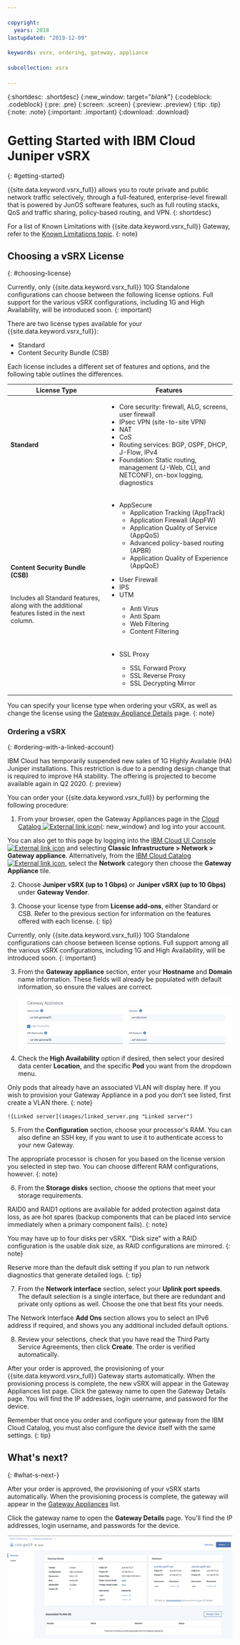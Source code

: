 ```yaml
---

copyright:
  years: 2018
lastupdated: "2019-12-09"

keywords: vsrx, ordering, gateway, appliance

subcollection: vsrx

---
```


{:shortdesc: .shortdesc}
{:new_window: target="_blank_"}
{:codeblock: .codeblock}
{:pre: .pre}
{:screen: .screen}
{:preview: .preview}
{:tip: .tip}
{:note: .note}
{:important: .important}
{:download: .download}

# Getting Started with IBM Cloud Juniper vSRX
{: #getting-started}

{{site.data.keyword.vsrx_full}} allows you to route private and public network traffic selectively, through a full-featured, enterprise-level firewall that is powered by JunOS software features, such as full routing stacks, QoS and traffic sharing, policy-based routing, and VPN.
{: shortdesc}

For a list of Known Limitations with {{site.data.keyword.vsrx_full}} Gateway, refer to the [Known Limitations topic](/docs/vsrx?topic=vsrx-known-limitations-for-ibm-cloud-juniper-vsrx).
{: note}

## Choosing a vSRX License
{: #choosing-license}

Currently, only {{site.data.keyword.vsrx_full}} 10G Standalone configurations can choose between the following license options. Full support for the various vSRX configurations, including 1G and High Availability, will be introduced soon.
{: important}

There are two license types available for your {{site.data.keyword.vsrx_full}}:

* Standard
* Content Security Bundle (CSB)

Each license includes a different set of features and options, and the following table outlines the differences.

| License Type  | Features |
| ------------- | ------------- |
| **Standard** | <ul><li>Core security: firewall, ALG, screens, user firewall</li><li>IPsec VPN (site-to-site VPN)</li><li>NAT</li><li>CoS</li><li>Routing services: BGP, OSPF, DHCP, J-Flow, IPv4</li><li>Foundation: Static routing, management (J-Web, CLI, and NETCONF), on-box logging, diagnostics</li></ul> |
| **Content Security Bundle (CSB)** <br></br><br>Includes all Standard features, along with the additional features listed in the next column.</br> | <ul><li>AppSecure<ul><li>Application Tracking (AppTrack)</li><li>Application Firewall (AppFW)</li><li>Application Quality of Service (AppQoS)</li><li>Advanced policy-based routing (APBR)</li><li>Application Quality of Experience (AppQoE)</li></ul></li></ul><ul><li>User Firewall<li>IPS</li><li>UTM</li><ul><li>Anti Virus</li><li>Anti Spam</li><li>Web Filtering</li><li>Content Filtering</li></ul><br></br><li>SSL Proxy</li><ul><li>SSL Forward Proxy</li><li>SSL Reverse Proxy</li><li>SSL Decrypting Mirror</li></ul></li></ul> |

You can specify your license type when ordering your vSRX, as well as change the license using the [Gateway Appliance Details](/docs/vsrx?topic=vsrx-performing-ibm-cloud-juniper-vsrx-basics#vsrx-licenses) page.
{: note}

### Ordering a vSRX
{: #ordering-with-a-linked-account}

IBM Cloud has temporarily suspended new sales of 1G Highly Available (HA) Juniper installations. This restriction is due to a pending design change that is required to improve HA stability. The offering is projected to become available again in Q2 2020.
{: preview}

You can order your {{site.data.keyword.vsrx_full}} by performing the following procedure:

1. From your browser, open the Gateway Appliances page in the [Cloud Catalog ![External link icon](../../icons/launch-glyph.svg "External link icon")](https://cloud.ibm.com/gen1/infrastructure/provision/gateway){: new_window} and log into your account.

  You can also get to this page by logging into the [IBM Cloud UI Console ![External link icon](../../icons/launch-glyph.svg "External link icon")](https://cloud.ibm.com) and selecting **Classic Infrastructure > Network > Gateway appliance**. Alternatively, from the [IBM Cloud Catalog ![External link icon](../../icons/launch-glyph.svg "External link icon")](https://cloud.ibm.com/catalog), select the **Network** category then choose the **Gateway Appliance** tile.

2. Choose **Juniper vSRX (up to 1 Gbps)** or **Juniper vSRX (up to 10 Gbps)** under **Gateway Vendor**.

3. Choose your license type from **License add-ons**, either Standard or CSB.
  Refer to the previous section for information on the features offered with each license.
  {: tip}

  Currently, only {{site.data.keyword.vsrx_full}} 10G Standalone configurations can choose between license options. Full support among all the various vSRX configurations, including 1G and High Availability, will be introduced soon.
  {: important}

3. From the **Gateway appliance** section, enter your **Hostname** and **Domain** name information. These fields will already be populated with default information, so ensure the values are correct.

	![Linked order](images/linked_order.png "Linked order")

4. Check the **High Availability** option if desired, then select your desired data center **Location**, and the specific **Pod** you want from the dropdown menu.

  Only pods that already have an associated VLAN will display here. If you wish to provision your Gateway Appliance in a pod you don't see listed, first create a VLAN there.
  {: note}

	![Linked server](images/linked_server.png "Linked server")

5. From the **Configuration** section, choose your processor's RAM. You can also define an SSH key, if you want to use it to authenticate access to your new Gateway.

  The appropriate processor is chosen for you based on the license version you selected in step two. You can choose different RAM configurations, however.
  {: note}

6. From the **Storage disks** section, choose the options that meet your storage requirements.

  RAID0 and RAID1 options are available for added protection against data loss, as are hot spares (backup components that can be placed into service immediately when a primary component fails).
  {: note}

  You may have up to four disks per vSRX. "Disk size" with a RAID configuration is the usable disk size, as RAID configurations are mirrored.
  {: note}

  Reserve more than the default disk setting if you plan to run network diagnostics that generate detailed logs.
  {: tip}

7. From the **Network interface** section, select your **Uplink port speeds**. The default selection is a single interface, but there are redundant and private only options as well. Choose the one that best fits your needs.

  The Network Interface **Add Ons** section allows you to select an IPv6 address if required, and shows you any additional included default options.

8. Review your selections, check that you have read the Third Party Service Agreements, then click **Create**. The order is verified automatically.

After your order is approved, the provisioning of your {{site.data.keyword.vsrx_full}} Gateway starts automatically. When the provisioning process is complete, the new vSRX will appear in the Gateway Appliances list page. Click the gateway name to open the Gateway Details page. You will find the IP addresses, login username, and password for the device.  

Remember that once you order and configure your gateway from the IBM Cloud Catalog, you must also configure the device itself with the same settings.
{: tip}

## What's next?
{: #what-s-next-}

After your order is approved, the provisioning of your vSRX starts automatically. When the provisioning process is complete, the gateway will appear in the [Gateway Appliances](/docs/vsrx?topic=gateway-appliance-viewing-all-gateway-appliances) list.

Click the gateway name to open the **Gateway Details** page. You'll find the IP addresses, login username, and passwords for the device.

![After ordering](images/after_order.png "After ordering")
